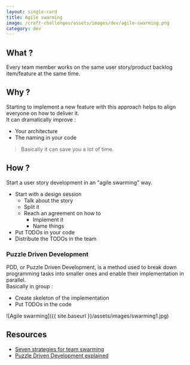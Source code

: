 ```yaml
---
layout: single-card
title: Agile swarming
image: /craft-challenges/assets/images/dev/agile-swarming.png
category: dev
---
```



## What ?
Every team member works on the same user story/product backlog item/feature at the same time.

## Why ?
Starting to implement a new feature with this approach helps to align everyone on how to deliver it.  
It can dramatically improve :
* Your architecture
* The naming in your code

> Basically it can save you a lot of time.

## How ?
Start a user story development in an "agile swarming" way.
* Start with a design session
    * Talk about the story
    * Split it
    * Reach an agreement on how to
        * Implement it
        * Name things
* Put TODOs in your code
* Distribute the TODOs in the team

### Puzzle Driven Development
PDD, or Puzzle Driven Development, is a method used to break down programming tasks into smaller ones and enable their implementation in parallel.  
Basically in group :
* Create skeleton of the implementation
* Put TODOs in the code

![Agile swarming]({{ site.baseurl }}/assets/images/swarming1.jpg)  

## Resources
* [Seven strategies for team swarming](http://tobeagile.com/2012/12/11/seven-strategies-for-team-swarming/)
* [Puzzle Driven Development explained](http://www.yegor256.com/2009/03/04/pdd.html)
